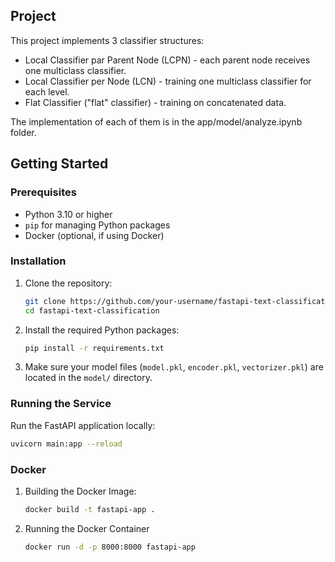 ## Project
This project implements 3 classifier structures: 
- Local Classifier par Parent Node (LCPN) - each parent node receives one multiclass classifier.
- Local Classifier per Node (LCN) - training one multiclass classifier for each level.
- Flat Classifier ("flat" classifier) - training on concatenated data.

The implementation of each of them is in the app/model/analyze.ipynb folder. 

## Getting Started

### Prerequisites

- Python 3.10 or higher
- `pip` for managing Python packages
- Docker (optional, if using Docker)

### Installation

1. Clone the repository:
    ```bash
    git clone https://github.com/your-username/fastapi-text-classification.git
    cd fastapi-text-classification
    ```

2. Install the required Python packages:
    ```bash
    pip install -r requirements.txt
    ```

3. Make sure your model files (`model.pkl`, `encoder.pkl`, `vectorizer.pkl`) are located in the `model/` directory.

### Running the Service

Run the FastAPI application locally:

```bash
uvicorn main:app --reload
```

### Docker
1. Building the Docker Image:
    ```bash
    docker build -t fastapi-app .
    ```
    
2. Running the Docker Container
   ```bash
   docker run -d -p 8000:8000 fastapi-app
   ```

